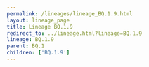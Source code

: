 ```yaml
---
permalink: /lineages/lineage_BQ.1.9.html
layout: lineage_page
title: Lineage BQ.1.9
redirect_to: ../lineage.html?lineage=BQ.1.9
lineage: BQ.1.9
parent: BQ.1
children: ['BQ.1.9']
---
```

